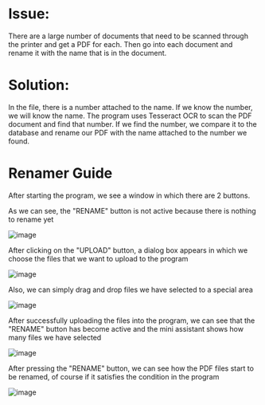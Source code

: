 # Issue:
There are a large number of documents that need to be scanned through the printer and get a PDF for each.
Then go into each document and rename it with the name that is in the document. 

# Solution:
In the file, there is a number attached to the name. If we know the number, we will know the name. The program uses Tesseract OCR to scan the PDF document and find that number. If we find the number, we compare it to the database and rename our PDF with the name attached to the number we found.

# Renamer Guide

After starting the program, we see a window in which there are 2 buttons.

As we can see, the "RENAME" button is not active because there is nothing to rename yet

![image](https://github.com/Artur-Gorevyi/Scan-and-Rename-PDF/assets/108293399/845ad435-0d56-44ca-a17a-b3a72168b361)

After clicking on the "UPLOAD" button, a dialog box appears in which we choose the files that we want to upload to the program

![image](https://github.com/Artur-Gorevyi/Scan-and-Rename-PDF/assets/108293399/12d4bb74-af8e-4e7b-ae3b-701aa2df79d8)

Also, we can simply drag and drop files we have selected to a special area

![image](https://github.com/Artur-Gorevyi/Scan-and-Rename-PDF/assets/108293399/2f6a5d1f-2bf4-4d27-8bb2-6819d8826ec9)

After successfully uploading the files into the program, we can see that the "RENAME" button has become active and the mini assistant shows how many files we have selected

![image](https://github.com/Artur-Gorevyi/Scan-and-Rename-PDF/assets/108293399/1ae1ac0f-56e7-43e9-9aa4-76b6ffdd4286)

After pressing the "RENAME" button, we can see how the PDF files start to be renamed, of course if it satisfies the condition in the program

![image](https://github.com/Artur-Gorevyi/Scan-and-Rename-PDF/assets/108293399/ea626e63-184d-4cc9-93b1-e64b3b0c4aee)



